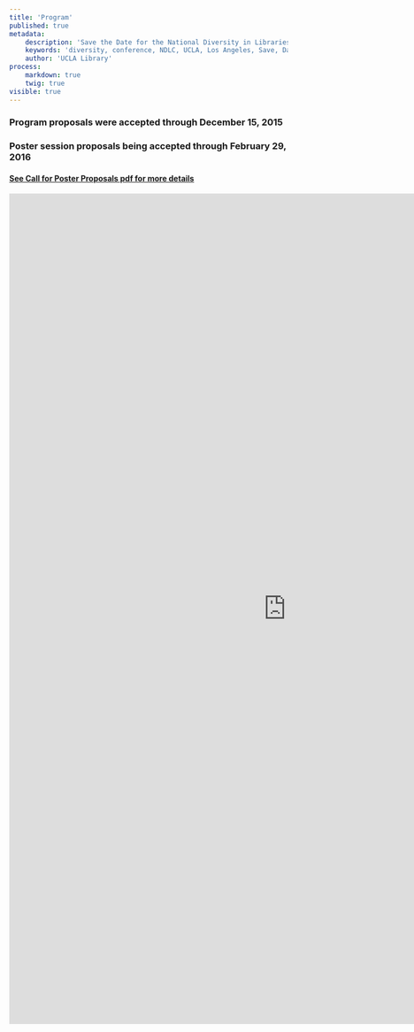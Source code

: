 ```yaml
---
title: 'Program'
published: true
metadata:
    description: 'Save the Date for the National Diversity in Libraries Conference (NDLC) 2016 UCLA, Los Angeles, California where library staff discuss issues relating to diversity.'
    keywords: 'diversity, conference, NDLC, UCLA, Los Angeles, Save, Date, national, 2016, what is diversity, diversity committee, program, call for posters'
    author: 'UCLA Library'
process:
    markdown: true
    twig: true
visible: true
---
```


### Program proposals were accepted through December 15, 2015
### Poster session proposals being accepted through February 29, 2016
#### [See Call for Poster Proposals pdf for more details](02.ndlc-program/poster_CFP.pdf)

<iframe src="https://docs.google.com/forms/d/1rndfTu2T35LLyb0bZhw1NDP3Mk9aweELKA_fhSpsPjg/viewform?embedded=true" width="1000" height="1500" frameborder="0" marginheight="0" marginwidth="0">Loading...</iframe>